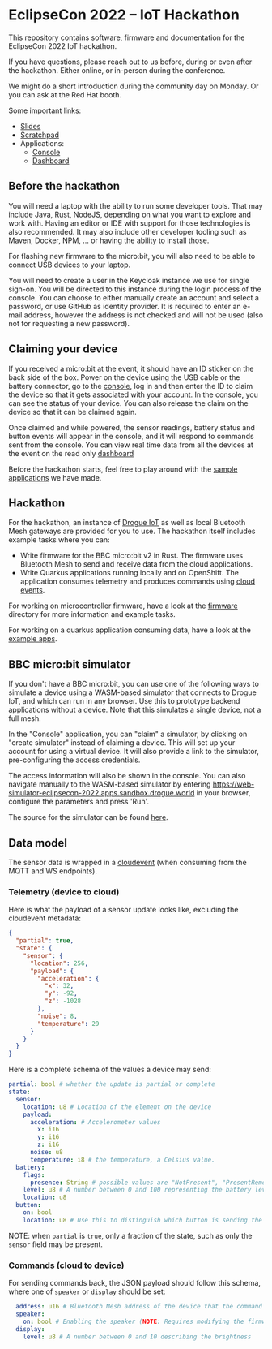 # EclipseCon 2022 – IoT Hackathon

This repository contains software, firmware and documentation for the EclipseCon 2022 IoT hackathon.

If you have questions, please reach out to us before, during or even after the hackathon. Either online, or in-person
during the conference.

We might do a short introduction during the community day on Monday. Or you can ask at the Red Hat booth.

Some important links:

* [Slides](https://docs.google.com/presentation/d/1xq4taSold1GCIjKdR9hy7n3Cyyb4GKXRvnE2stboVw4)
* [Scratchpad](https://hackmd.io/9D5pbxHlR-KH236PSqaYew)
* Applications:
  * [Console](https://console-eclipsecon-2022.apps.sandbox.drogue.world/)
  * [Dashboard]( https://dashboard-eclipsecon-2022.apps.sandbox.drogue.world/)

## Before the hackathon

You will need a laptop with the ability to run some developer tools. That may include Java, Rust, NodeJS, depending on
what you want to explore and work with. Having an editor or IDE with support for those technologies is also recommended.
It may also include other developer tooling such as Maven, Docker, NPM, … or having the ability to install those.

For flashing new firmware to the micro:bit, you will also need to be able to connect USB devices to your laptop.

You will need to create a user in the Keycloak instance we use for single sign-on. You will be directed to this
instance during the login process of the console. You can choose to either manually create an account and select a
password, or use GitHub as identity provider. It is required to enter an e-mail address, however the address is not
checked and will not be used (also not for requesting a new password).

## Claiming your device

If you received a micro:bit at the event, it should have an ID sticker on the back side of the box. Power on the device using the USB cable or the battery connector, go to the [console](https://console-eclipsecon-2022.apps.sandbox.drogue.world/), log in and then enter the ID to claim the device so that it gets associated with your account. In the console, you can see the status of your device. You can also release the claim on the device so that it can be claimed again.

Once claimed and while powered, the sensor readings, battery status and button events will appear in the console, and it will respond to commands sent from the console. You can view real time data
from all the devices at the event on the read only [dashboard](https://dashboard-eclipsecon-2022.apps.sandbox.drogue.world/)

Before the hackathon starts, feel free to play around with the [sample applications](example-apps) we have made.

## Hackathon

For the hackathon, an instance of [Drogue IoT](https://www.drogue.io) as well as local Bluetooth Mesh gateways are provided for you to use. The hackathon itself includes example tasks where you can:

* Write firmware for the BBC micro:bit v2 in Rust. The firmware uses Bluetooth Mesh to send and receive data from the cloud applications.
* Write Quarkus applications running locally and on OpenShift. The application consumes telemetry and produces commands using [cloud events](https://cloudevents.io/).

For working on microcontroller firmware, have a look at the [firmware](firmware/) directory for more information and example tasks.

For working on a quarkus application consuming data, have a look at the [example apps](example-apps).

## BBC micro:bit simulator

If you don't have a BBC micro:bit, you can use one of the following ways to simulate a device using a WASM-based simulator that connects to Drogue IoT, and which can run in any browser. Use this to prototype backend applications without a device. Note that this simulates a single device, not a full mesh. 

In the "Console" application, you can "claim" a simulator, by clicking on "create simulator" instead of claiming a device. This will set up your account for using a virtual device. It will also provide a link to the simulator, pre-configuring the access credentials.

The access information will also be shown in the console. You can also navigate manually to the WASM-based simulator by entering https://web-simulator-eclipsecon-2022.apps.sandbox.drogue.world in your browser, configure the parameters and press 'Run'.

The source for the simulator can be found [here](web-simulator/).

## Data model

The sensor data is wrapped in a [cloudevent](cloudevents.io) (when consuming from the MQTT and WS endpoints).


### Telemetry (device to cloud)

Here is what the payload of a sensor update looks like, excluding the cloudevent metadata:

```json
{
  "partial": true,
  "state": {
    "sensor": {
      "location": 256,
      "payload": {
        "acceleration": {
          "x": 32,
          "y": -92,
          "z": -1028
        },
        "noise": 8,
        "temperature": 29
      }
    }
  }
}
```

Here is a complete schema of the values a device may send:

```yaml
partial: bool # whether the update is partial or complete
state:
  sensor:
    location: u8 # Location of the element on the device
    payload:
      acceleration: # Accelerometer values
        x: i16
        y: i16
        z: i16
      noise: u8
      temperature: i8 # the temperature, a Celsius value.
  battery: 
    flags: 
      presence: String # possible values are "NotPresent", "PresentRemovable", "PresentNotRemovable" or "Unknown"
    level: u8 # A number between 0 and 100 representing the battery level.
    location: u8
  button:
    on: bool
    location: u8 # Use this to distinguish which button is sending the events
```

NOTE: when `partial` is `true`, only a fraction of the state, such as only the `sensor` field may be present.

### Commands (cloud to device)

For sending commands back, the JSON payload should follow this schema, where one of `speaker` or `display` should be set:

```yaml
  address: u16 # Bluetooth Mesh address of the device that the command is sent to. You can find this in the console UI.
  speaker:
    on: bool # Enabling the speaker (NOTE: Requires modifying the firmware)
  display:
    level: u8 # A number between 0 and 10 describing the brightness
```
